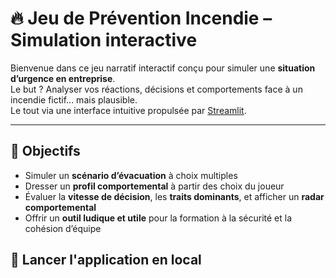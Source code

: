 # 🔥 Jeu de Prévention Incendie – Simulation interactive

Bienvenue dans ce jeu narratif interactif conçu pour simuler une **situation d’urgence en entreprise**.  
Le but ? Analyser vos réactions, décisions et comportements face à un incendie fictif... mais plausible.  
Le tout via une interface intuitive propulsée par [Streamlit](https://streamlit.io).

---

## 🎯 Objectifs

- Simuler un **scénario d’évacuation** à choix multiples
- Dresser un **profil comportemental** à partir des choix du joueur
- Évaluer la **vitesse de décision**, les **traits dominants**, et afficher un **radar comportemental**
- Offrir un **outil ludique et utile** pour la formation à la sécurité et la cohésion d’équipe


## 🚀 Lancer l'application en local

